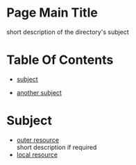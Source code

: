 <!-- press ctrl+K then V to open a preview of the MarkDown file  -->
# Page Main Title 
short description of the directory's subject

# Table Of Contents

* [subject](#subject) 

* [another subject](#another-subject) 

# Subject
* [outer resource](http://...)  <!-- note we must have 2 spaces here for a newline-->  
short description if required
* [local resource](./resourceName.someFile)
